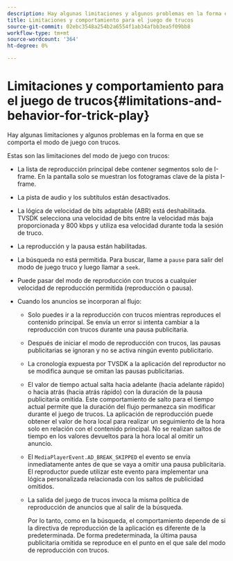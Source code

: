 ```yaml
---
description: Hay algunas limitaciones y algunos problemas en la forma en que se comporta el modo de juego con trucos.
title: Limitaciones y comportamiento para el juego de trucos
source-git-commit: 02ebc3548a254b2a6554f1ab34afbb3ea5f09bb8
workflow-type: tm+mt
source-wordcount: '364'
ht-degree: 0%

---
```


# Limitaciones y comportamiento para el juego de trucos{#limitations-and-behavior-for-trick-play}

Hay algunas limitaciones y algunos problemas en la forma en que se comporta el modo de juego con trucos.

<!--<a id="section_8B88E281A0FA4661B4C2C70A0ABED57C"></a>-->

Estas son las limitaciones del modo de juego con trucos:

* La lista de reproducción principal debe contener segmentos solo de I-frame. En la pantalla solo se muestran los fotogramas clave de la pista I-frame.
* La pista de audio y los subtítulos están desactivados.
* La lógica de velocidad de bits adaptable (ABR) está deshabilitada. TVSDK selecciona una velocidad de bits entre la velocidad más baja proporcionada y 800 kbps y utiliza esa velocidad durante toda la sesión de truco.
* La reproducción y la pausa están habilitadas.
* La búsqueda no está permitida. Para buscar, llame a `pause` para salir del modo de juego truco y luego llamar a `seek`.

* Puede pasar del modo de reproducción con trucos a cualquier velocidad de reproducción permitida (reproducción o pausa).
* Cuando los anuncios se incorporan al flujo:

   * Solo puedes ir a la reproducción con trucos mientras reproduces el contenido principal. Se envía un error si intenta cambiar a la reproducción con trucos durante una pausa publicitaria.
   * Después de iniciar el modo de reproducción con trucos, las pausas publicitarias se ignoran y no se activa ningún evento publicitario.
   * La cronología expuesta por TVSDK a la aplicación del reproductor no se modifica aunque se omitan las pausas publicitarias.
   * El valor de tiempo actual salta hacia adelante (hacia adelante rápido) o hacia atrás (hacia atrás rápido) con la duración de la pausa publicitaria omitida. Este comportamiento de salto para el tiempo actual permite que la duración del flujo permanezca sin modificar durante el juego de trucos. La aplicación de reproducción puede obtener el valor de hora local para realizar un seguimiento de la hora solo en relación con el contenido principal. No se realizan saltos de tiempo en los valores devueltos para la hora local al omitir un anuncio.
   * El `MediaPlayerEvent.AD_BREAK_SKIPPED` el evento se envía inmediatamente antes de que se vaya a omitir una pausa publicitaria. El reproductor puede utilizar este evento para implementar una lógica personalizada relacionada con los saltos de publicidad omitidos.
   * La salida del juego de trucos invoca la misma política de reproducción de anuncios que al salir de la búsqueda.

     Por lo tanto, como en la búsqueda, el comportamiento depende de si la directiva de reproducción de la aplicación es diferente de la predeterminada. De forma predeterminada, la última pausa publicitaria omitida se reproduce en el punto en el que sale del modo de reproducción con trucos.
